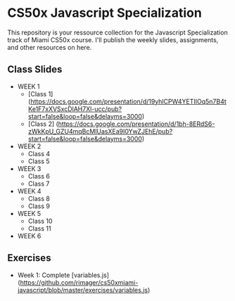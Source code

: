 # CS50x Javascript Specialization

This repository is your ressource collection for the Javascript Specialization track of Miami CS50x course. I'll publish the weekly slides, assignments, and other resources on here.

## Class Slides
* WEEK 1
  * [Class 1] (https://docs.google.com/presentation/d/19yhlCPW4YETIIOq5n7B4tKe1F7xXVSxcDlAH7Xl-ucc/pub?start=false&loop=false&delayms=3000)
  * [Class 2] (https://docs.google.com/presentation/d/1bh-8ERdS6-zWkKpU_GZU4mqBcMlUasXEa9I0YwZJEhE/pub?start=false&loop=false&delayms=3000)
* WEEK 2
  * Class 4
  * Class 5
* WEEK 3
  * Class 6
  * Class 7
* WEEK 4
  * Class 8
  * Class 9
* WEEK 5
  * Class 10
  * Class 11
* WEEK 6

## Exercises
* Week 1: Complete [variables.js] (https://github.com/rimager/cs50xmiami-javascript/blob/master/exercises/variables.js)

